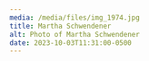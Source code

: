 ```yaml
---
media: /media/files/img_1974.jpg
title: Martha Schwendener
alt: Photo of Martha Schwendener
date: 2023-10-03T11:31:00-0500
---
```

